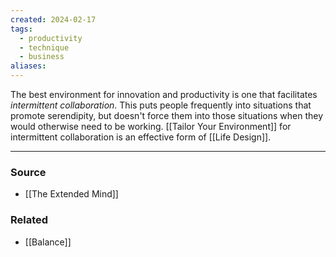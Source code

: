 ```yaml
---
created: 2024-02-17
tags:
  - productivity
  - technique
  - business
aliases:
---
```

The best environment for innovation and productivity is one that facilitates *intermittent collaboration*. This puts people frequently into situations that promote serendipity, but doesn't force them into those situations when they would otherwise need to be working. [[Tailor Your Environment]] for intermittent collaboration is an effective form of [[Life Design]].

---
### Source
- [[The Extended Mind]]

### Related
- [[Balance]]